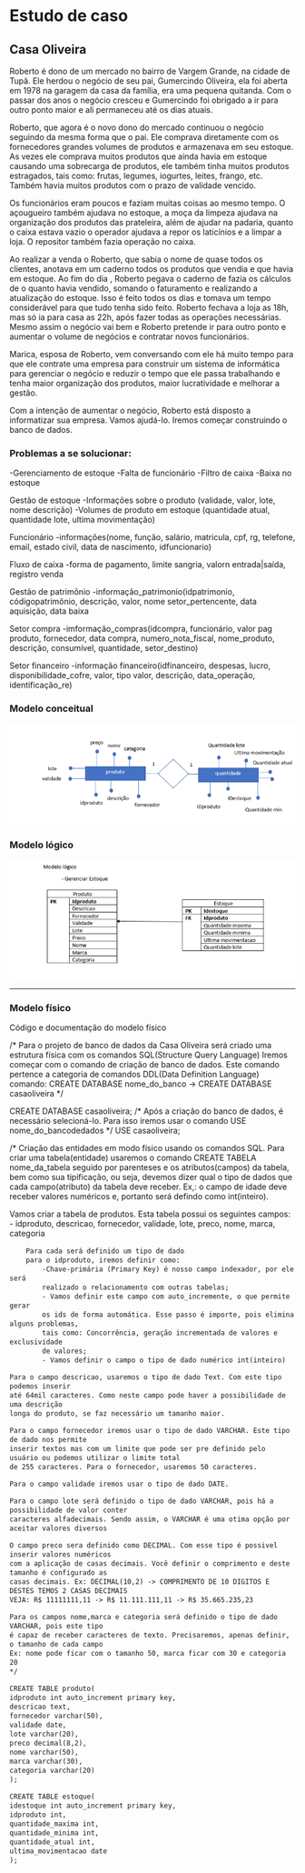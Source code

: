 # Estudo de caso
## Casa Oliveira

Roberto é dono de um mercado no bairro de Vargem Grande, na cidade de Tupã. Ele herdou o negócio de seu pai, Gumercindo Oliveira, ela foi aberta em 1978 na garagem da casa da família, era uma pequena quitanda. Com o passar dos anos o negócio cresceu e Gumercindo foi obrigado a ir para outro ponto maior e ali permaneceu até os dias atuais.

Roberto, que agora é o novo dono do mercado continuou o negócio seguindo da mesma forma que o pai. Ele comprava diretamente com os fornecedores grandes volumes de produtos e armazenava em seu estoque. As vezes ele comprava muitos produtos que ainda havia em estoque causando uma sobrecarga de produtos, ele também tinha muitos produtos estragados, tais como: frutas, legumes, iogurtes, leites, frango, etc. Também havia muitos produtos com o prazo de validade vencido.

Os funcionários eram poucos e faziam muitas coisas ao mesmo tempo. O açougueiro também ajudava no estoque, a moça da limpeza ajudava na organização dos produtos das prateleira, além de ajudar na padaria, quanto o caixa estava vazio o operador ajudava a repor os laticínios e a limpar a loja. O repositor também fazia operação no caixa.

Ao realizar a venda o Roberto, que sabia o nome de quase todos os clientes, anotava em um caderno todos os produtos que vendia e que havia em estoque. Ao fim do dia , Roberto pegava o caderno de fazia os cálculos de o quanto havia vendido, somando o faturamento e realizando a atualização do estoque. Isso é feito todos os dias e tomava um tempo considerável para que tudo tenha sido feito.
Roberto fechava a loja as 18h, mas só ia para casa as 22h, após fazer todas as operações necessárias. Mesmo assim o negócio vai bem e Roberto pretende ir para outro ponto e aumentar o volume de negócios e contratar novos funcionários.

Marica, esposa de Roberto, vem conversando com ele há muito tempo para que ele contrate uma empresa para construir um sistema de informática para gerenciar o negócio e reduzir o tempo que ele passa trabalhando e tenha maior organização dos produtos, maior lucratividade e melhorar a gestão.

Com a intenção de aumentar o negócio, Roberto está disposto a informatizar sua empresa. Vamos ajudá-lo. Iremos começar construindo o banco de dados.

### Problemas a se solucionar: 

-Gerenciamento de estoque 
-Falta de funcionário 
-Filtro de caixa 
-Baixa no estoque 

Gestão de estoque 
   -Informações sobre o produto (validade, valor, lote, nome descrição)
   -Volumes de produto em estoque (quantidade atual, quantidade lote, ultima movimentação)
 
Funcionário 
    -informações(nome, função, salário, matricula, cpf, rg, telefone, email, estado civil, data de nascimento, idfuncionario)

Fluxo de caixa 
    -forma de pagamento, limite sangria, valorn entrada|saída, registro venda 

Gestão de patrimônio
    -informação_patrimonio(idpatrimonio, códigopatrimônio, descrição, valor, nome setor_pertencente, data aquisição, data baixa 

Setor compra 
    -imformação_compras(idcompra, funcionário, valor pag produto, fornecedor, data compra, numero_nota_fiscal, nome_produto, descrição, consumível, quantidade, setor_destino) 

Setor financeiro
   -informação financeiro(idfinanceiro, despesas, lucro, disponibilidade_cofre, valor, tipo valor, descrição, data_operação, identificação_re) 

### Modelo conceitual

!['diagrama do modelo conceitual'](./modeloconceitual.png)


### Modelo lógico

!['Diagrama do modelo lógico de estoque'](./modelologico.png)



---
### Modelo físico

Código e documentação do modelo físico

/*
Para o projeto de banco de dados da Casa Oliveira será criado
uma estrutura física com os comandos SQL(Structure Query Language)
Iremos começar com o comando de criação de banco de dados. Este
comando pertence a categoria de comandos DDL(Data Definition Language)
comando:
	CREATE DATABASE nome_do_banco -> CREATE DATABASE casaoliveira
*/

CREATE DATABASE casaoliveira;
/*
Após a criação do banco de dados, é necessário selecioná-lo. Para isso
iremos usar o comando USE nome_do_bancodedados
*/
USE casaoliveira;

/*
Criação das entidades em modo físico usando os comandos SQL.
Para criar uma tabela(entidade) usaremos o comando
CREATE TABELA nome_da_tabela seguido por parenteses e os
atributos(campos) da tabela, bem como sua tipificação, ou seja, 
devemos dizer qual o tipo de dados que cada campo(atributo) da 
tabela deve receber. Ex,: o campo de idade deve receber valores
numéricos e, portanto será defindo como int(inteiro).

Vamos criar a tabela de produtos. Esta tabela possui os seguintes campos:
	- idproduto, descricao, fornecedor, validade, lote, preco, nome, marca, categoria
    
```
    Para cada será definido um tipo de dado
    para o idproduto, iremos definir como:
		-Chave-primária (Primary Key) é nosso campo indexador, por ele será
        realizado o relacionamento com outras tabelas;
        - Vamos definir este campo com auto_incremente, o que permite gerar
        os ids de forma automática. Esse passo é importe, pois elimina alguns problemas,
        tais como: Concorrência, geração incrementada de valores e exclusividade
        de valores;
        - Vamos definir o campo o tipo de dado numérico int(inteiro)
```

``` 
Para o campo descricao, usaremos o tipo de dado Text. Com este tipo podemos inserir
até 64mil caracteres. Como neste campo pode haver a possibilidade de uma descrição
longa do produto, se faz necessário um tamanho maior.

```

```
Para o campo fornecedor iremos usar o tipo de dado VARCHAR. Este tipo de dado nos permite
inserir textos mas com um limite que pode ser pre definido pelo usuário ou podemos utilizar o limite total
de 255 caracteres. Para o fornecedor, usaremos 50 caracteres.
```

```
Para o campo validade iremos usar o tipo de dado DATE.
```

```
Para o campo lote será definido o tipo de dado VARCHAR, pois há a possibilidade de valor conter
caracteres alfadecimais. Sendo assim, o VARCHAR é uma otima opção por aceitar valores diversos
```

```
O campo preco sera definido como DECIMAL. Com esse tipo é possivel inserir valores numéricos
com a aplicação de casas decimais. Você definir o comprimento e deste tamanho é configurado as
casas decimais. Ex: DECIMAL(10,2) -> COMPRIMENTO DE 10 DIGITOS E DESTES TEMOS 2 CASAS DECIMAIS
VEJA: R$ 11111111,11 -> R$ 11.111.111,11 -> R$ 35.665.235,23
```
```
Para os campos nome,marca e categoria será definido o tipo de dado VARCHAR, pois este tipo
é capaz de receber caracteres de texto. Precisaremos, apenas definir, o tamanho de cada campo
Ex: nome pode ficar com o tamanho 50, marca ficar com 30 e categoria 20
*/
```

```
CREATE TABLE produto(
idproduto int auto_increment primary key,
descricao text,
fornecedor varchar(50),
validade date,
lote varchar(20),
preco decimal(8,2),
nome varchar(50),
marca varchar(30),
categoria varchar(20)
);
```

```
CREATE TABLE estoque(
idestoque int auto_increment primary key,
idproduto int,
quantidade_maxima int,
quantidade_minima int,
quantidade_atual int,
ultima_movimentacao date
);
```